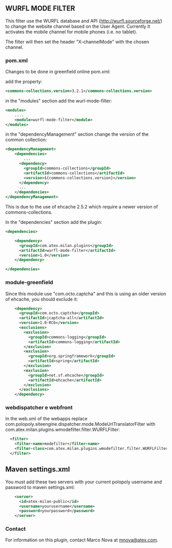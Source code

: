 ## WURFL MODE FILTER

This filter use the WURFL database and API (http://wurfl.sourceforge.net/) to change the website channel
based on the User Agent. Currently it activates the mobile channel for mobile phones (i.e. no tablet).

The filter will then set the header "X-channelMode" with the chosen channel.

### pom.xml

Changes to be done in greenfield online pom.xml:

add the property:

```xml
<commons-collections.version>3.2.1</commons-collections.version>
```

in the "modules" section add the wurl-mode-filter:

```xml
<modules>
	....
	<module>wurfl-mode-filter</module>
</modules>
```

in the "dependencyManagement" section change the version of the common collection:

```xml
<dependencyManagement>
	<dependencies>
		...
      <dependency>
        <groupId>commons-collections</groupId>
        <artifactId>commons-collections</artifactId>
        <version>${commons-collections.version}</version>
      </dependency>
      ...		
	</dependencies>
</dependencyManagement>
```

This is due to the use of ehcache 2.5.2 which require a newer version of commons-collections.

In the "dependencies" section add the plugin:

```xml
<dependencies>

	<dependency>
	  <groupId>com.atex.milan.plugins</groupId>
	  <artifactId>wurfl-mode-filter</artifactId>
	  <version>1.0</version>
	</dependency>

</dependencies>
```

### module-greenfield

Since this module use "com.octo.captcha" and this is using an older version of ehcache, you should exclude it:

```xml
    <dependency>
      <groupId>com.octo.captcha</groupId>
      <artifactId>jcaptcha-all</artifactId>
      <version>1.0-RC6</version>
      <exclusions>
        <exclusion>
          <groupId>commons-logging</groupId>
          <artifactId>commons-logging</artifactId>
        </exclusion>
        <exclusion>
          <groupId>org.springframework</groupId>
          <artifactId>spring</artifactId>
        </exclusion>
        <exclusion>
          <groupId>net.sf.ehcache</groupId>
          <artifactId>ehcache</artifactId>
        </exclusion>
      </exclusions>
    </dependency>
```

### webdispatcher e webfront

In the web.xml of the webapps replace com.polopoly.siteengine.dispatcher.mode.ModeUrlTranslatorFilter with com.atex.milan.plugins.wmodefilter.filter.WURFLFilter:

```xml
  <filter>
    <filter-name>modefilter</filter-name>
    <filter-class>com.atex.milan.plugins.wmodefilter.filter.WURFLFilter</filter-class>
  </filter>
```

## Maven settings.xml

You must add these two servers with your current polopoly username and password to maven settings.xml:

```xml
    <server>
      <id>atex-milan-public</id>
      <username>yourusername</username>
      <password>yourpassword</password>
    </server>
```

### Contact

For information on this plugin, contact Marco Nova at mnova@atex.com.
